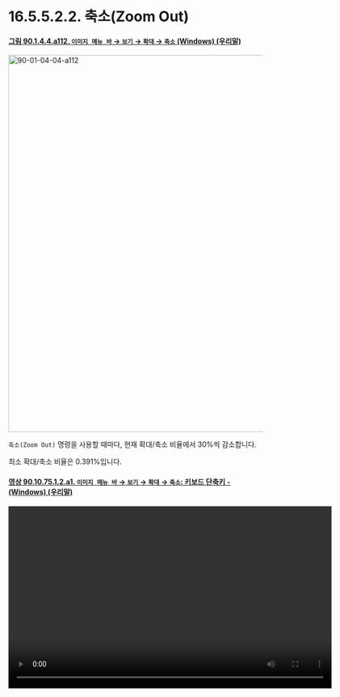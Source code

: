 # 16.5.5.2.2. 축소(Zoom Out)

<a id="90-01-04-04-a112"></a>

#### [그림 90.1.4.4.a112. `이미지 메뉴 바` → `보기` → `확대` → `축소` (Windows) (우리말)](./90-01-04-04-zoom.md#90-01-04-04-a112)
<img width="572" height="745" alt="90-01-04-04-a112" src="https://github.com/user-attachments/assets/339ed3b3-c176-4ad9-bc9f-9ff689ef509b" />

`축소(Zoom Out)` 명령을 사용할 때마다, 현재 확대/축소 비율에서 30%씩 감소합니다.

최소 확대/축소 비율은 0.391%입니다.

<a id="90-10-75-01-02-a1"></a>

#### [영상 90.10.75.1.2.a1. `이미지 메뉴 바` → `보기` → `확대` → `축소`: 키보드 단축키 `-` (Windows) (우리말)](./90-10-75-01-02-zoom_out.md#90-10-75-01-02-a1)
<video controls="controls" width="640" height="360" src="https://github.com/user-attachments/assets/85c0e6bf-6f97-4dce-94ec-42f6b1e8dff0"></video>